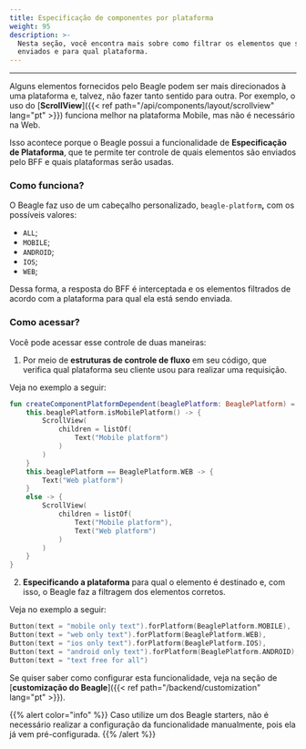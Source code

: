 ```yaml
---
title: Especificação de componentes por plataforma
weight: 95
description: >-
  Nesta seção, você encontra mais sobre como filtrar os elementos que são
  enviados e para qual plataforma.
---
```


---

Alguns elementos fornecidos pelo Beagle podem ser mais direcionados à uma plataforma e, talvez, não fazer tanto sentido para outra. Por exemplo, o uso do [**ScrollView**]({{< ref path="/api/components/layout/scrollview" lang="pt" >}}) funciona melhor na plataforma Mobile, mas não é necessário na Web.

Isso acontece porque o Beagle possui a funcionalidade de **Especificação de Plataforma**, que te permite ter controle de quais elementos são enviados pelo BFF e quais plataformas serão usadas.

### Como funciona?

O Beagle faz uso de um cabeçalho personalizado, `beagle-platform`**,** com os possíveis valores:

- `ALL`;
- `MOBILE`;
- `ANDROID`;
- `IOS`;
- `WEB`;

Dessa forma, a resposta do BFF é interceptada e os elementos filtrados de acordo com a plataforma para qual ela está sendo enviada.

### Como acessar?

Você pode acessar esse controle de duas maneiras:

1. Por meio de **estruturas de controle de fluxo** em seu código, que verifica qual plataforma seu cliente usou para realizar uma requisição.

Veja no exemplo a seguir:

```kotlin
fun createComponentPlatformDependent(beaglePlatform: BeaglePlatform) = when {
    this.beaglePlatform.isMobilePlatform() -> {
        ScrollView(
            children = listOf(
                Text("Mobile platform")
            )
        )
    }
    this.beaglePlatform == BeaglePlatform.WEB -> {
        Text("Web platform")
    }
    else -> {
        ScrollView(
            children = listOf(
                Text("Mobile platform"),
                Text("Web platform")
            )
        )
    }
}
```

2.  **Especificando a plataforma** para qual o elemento é destinado e, com isso, o Beagle faz a filtragem dos elementos corretos.

Veja no exemplo a seguir:

```kotlin
Button(text = "mobile only text").forPlatform(BeaglePlatform.MOBILE),
Button(text = "web only text").forPlatform(BeaglePlatform.WEB),
Button(text = "ios only text").forPlatform(BeaglePlatform.IOS),
Button(text = "android only text").forPlatform(BeaglePlatform.ANDROID),
Button(text = "text free for all")
```

Se quiser saber como configurar esta funcionalidade, veja na seção de [**customização do Beagle**]({{< ref path="/backend/customization" lang="pt" >}}).

{{% alert color="info" %}}
Caso utilize um dos Beagle starters, não é necessário realizar a configuração da funcionalidade manualmente, pois ela já vem pré-configurada.
{{% /alert %}}
